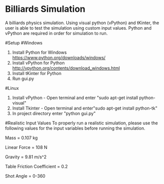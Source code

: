 # Billiards Simulation
A billiards physics simulation. Using visual python (vPython) and tKinter, the user is able to test the simulation using custom input values. Python and vPython are required in order for simulation to run.

#Setup
#Windows
1. Install Python for Windows
https://www.python.org/downloads/windows/
2. Install vPython for Python
http://vpython.org/contents/download_windows.html
3. Install tKinter for Python
3. Run gui.py

#Linux
1. Install vPython - Open terminal and enter "sudo apt-get install python-visual"
2. Install Tkinter - Open terminal and enter"sudo apt-get install python-tk"
2. In project directory enter "python gui.py"

#Realistic Input Values
To properly run a realistic simulation, please use the following values for the input variables before running the simulation.

Mass = 0.107 kg

Linear Force = 108 N

Gravity = 9.81 m/s^2

Table Friction Coefficient = 0.2

Shot Angle = 0-360